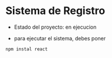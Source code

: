 <h1>Sistema de Registro</h1>

- Estado del proyecto: en ejecucion

- para ejecutar el sistema, debes poner
  
 ```npm instal react```
